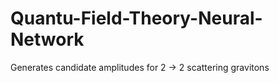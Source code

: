 # Quantu-Field-Theory-Neural-Network
Generates candidate amplitudes for 2 -> 2 scattering gravitons
